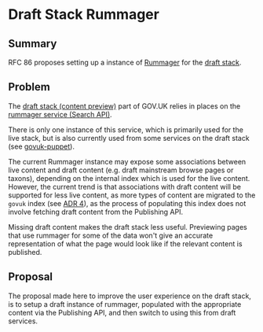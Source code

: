 # Draft Stack Rummager

## Summary

RFC 86 proposes setting up a instance of [Rummager][rummager] for the
[draft stack][draft-stack-docs].

## Problem

The [draft stack (content preview)][draft-stack-docs] part of GOV.UK
relies in places on the [rummager service (Search API)][rummager].

There is only one instance of this service, which is primarily used
for the live stack, but is also currently used from some services on
the draft stack (see [govuk-puppet][puppet-frontend-rummager-config]).

The current Rummager instance may expose some associations between
live content and draft content (e.g. draft mainstream browse pages or
taxons), depending on the internal index which is used for the live
content. However, the current trend is that associations with draft
content will be supported for less live content, as more types of
content are migrated to the `govuk` index (see [ADR
4][rummager-adr-4]), as the process of populating this index does not
involve fetching draft content from the Publishing API.

Missing draft content makes the draft stack less useful. Previewing
pages that use rummager for some of the data won't give an accurate
representation of what the page would look like if the relevant
content is published.

## Proposal

The proposal made here to improve the user experience on the draft
stack, is to setup a draft instance of rummager, populated with the
appropriate content via the Publishing API, and then switch to using
this from draft services.

[rummager]: https://github.com/alphagov/rummager
[draft-stack-docs]: https://docs.publishing.service.gov.uk/manual/content-preview.html
[puppet-frontend-rummager-config]: https://github.com/alphagov/govuk-puppet/blob/3a874ba1afec98c0aeb7f34c9fe34128340e7363/modules/govuk/manifests/node/s_draft_frontend.pp#L24
[rummager-adr-4]: https://github.com/alphagov/rummager/blob/master/doc/arch/adr-004-transition-mainstream-to-publishing-api-index.md
